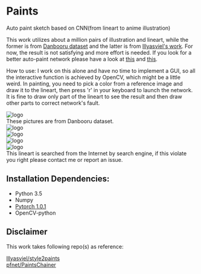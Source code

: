 # Paints
Auto paint sketch based on CNN(from lineart to anime illustration) 

This work utilizes about a million pairs of illustration and lineart, while the former is from [Danbooru dataset](https://www.gwern.net/Danbooru2018#download) and the latter is from [lllyasviel's work](https://github.com/lllyasviel/sketchKeras). For now, the result is not satisfying and more effort is needed. If you look for a better auto-paint network please have a look at [this](https://github.com/pfnet/PaintsChainer) and [this](https://github.com/lllyasviel/style2paints).

How to use:
I work on this alone and have no time to implement a GUI, so all the interactive function is achieved by OpenCV, which might be a little weird. In painting, you need to pick a color from a reference image and draw it to the lineart, then press 'r' in your keyboard to launch the network. It is fine to draw only part of the lineart to see the result and then draw other parts to correct network's fault.

![logo](https://raw.githubusercontent.comm/adamz799/Paints/tree/master/demo/splice_51419210.png)
<br>These pictures are from Danbooru dataset.
<br>![logo](https://raw.githubusercontent.com/adamz799/Paints/tree/master/demo/d2.PNG)
<br>![logo](https://raw.githubusercontent.com/adamz799/Paints/tree/master/demo/d3.PNG)
<br>![logo](https://raw.githubusercontent.com/adamz799/Paints/tree/master/demo/d4.PNG)
<br>![logo](https://raw.githubusercontent.com/adamz799/Paints/tree/master/demo/d5.PNG)
<br>This lineart is searched from the Internet by search engine, if this violate you right please contact me or report an issue. 


## Installation Dependencies:
* Python 3.5
* Numpy
* [Pytorch 1.0.1](https://pytorch.org/)
* OpenCV-python

## Disclaimer
This work takes following repo(s) as reference:

[lllyasviel/style2paints](https://github.com/lllyasviel/style2paints)
<br>[pfnet/PaintsChainer](https://github.com/pfnet/PaintsChainer)
